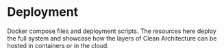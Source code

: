 # Deployment

Docker compose files and deployment scripts.
The resources here deploy the full system and showcase how the layers of Clean
Architecture can be hosted in containers or in the cloud.

